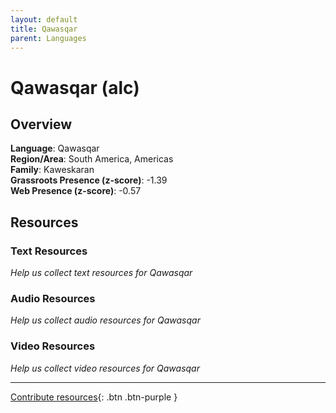 ```yaml
---
layout: default
title: Qawasqar
parent: Languages
---
```


# Qawasqar (alc)

## Overview

**Language**: Qawasqar  
**Region/Area**: South America, Americas  
**Family**: Kaweskaran  
**Grassroots Presence (z-score)**: -1.39  
**Web Presence (z-score)**: -0.57  

## Resources

### Text Resources
*Help us collect text resources for Qawasqar*

### Audio Resources
*Help us collect audio resources for Qawasqar*

### Video Resources
*Help us collect video resources for Qawasqar*

---

[Contribute resources](https://forms.office.com/e/1SfLJx3u1r){: .btn .btn-purple }
